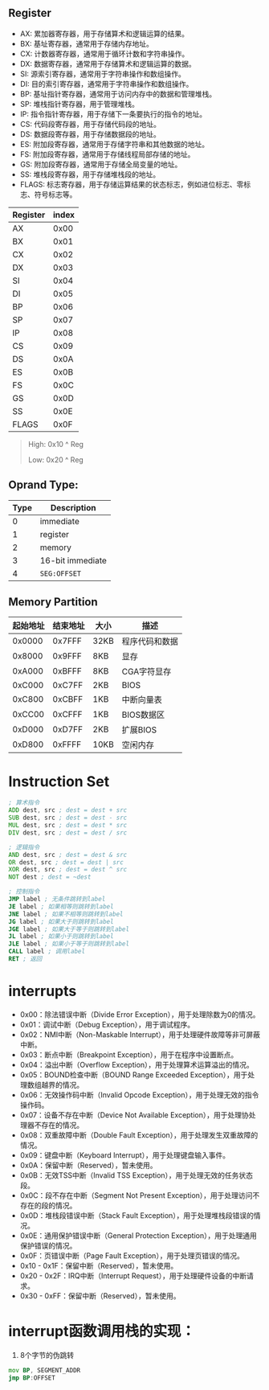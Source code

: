 ## Register

- AX: 累加器寄存器，用于存储算术和逻辑运算的结果。
- BX: 基址寄存器，通常用于存储内存地址。
- CX: 计数器寄存器，通常用于循环计数和字符串操作。
- DX: 数据寄存器，通常用于存储算术和逻辑运算的数据。
- SI: 源索引寄存器，通常用于字符串操作和数组操作。
- DI: 目的索引寄存器，通常用于字符串操作和数组操作。
- BP: 基址指针寄存器，通常用于访问内存中的数据和管理堆栈。
- SP: 堆栈指针寄存器，用于管理堆栈。
- IP: 指令指针寄存器，用于存储下一条要执行的指令的地址。
- CS: 代码段寄存器，用于存储代码段的地址。
- DS: 数据段寄存器，用于存储数据段的地址。
- ES: 附加段寄存器，通常用于存储字符串和其他数据的地址。
- FS: 附加段寄存器，通常用于存储线程局部存储的地址。
- GS: 附加段寄存器，通常用于存储全局变量的地址。
- SS: 堆栈段寄存器，用于存储堆栈段的地址。
- FLAGS: 标志寄存器，用于存储运算结果的状态标志，例如进位标志、零标志、符号标志等。

|Register|index|
|---|---|
|AX|0x00|
|BX|0x01|
|CX|0x02|
|DX|0x03|
|SI|0x04|
|DI|0x05|
|BP|0x06|
|SP|0x07|
|IP|0x08|
|CS|0x09|
|DS|0x0A|
|ES|0x0B|
|FS|0x0C|
|GS|0x0D|
|SS|0x0E|
|FLAGS|0x0F|

> High: 0x10 ^ Reg
>
> Low: 0x20 ^ Reg

## Oprand Type:
| Type | Description |
| --- | --- |
|0|immediate|
|1|register|
|2|memory|
|3|16-bit immediate|
|4|`SEG:OFFSET`|

## Memory Partition
|起始地址|结束地址|大小|描述|
|---|---|---|---|
|0x0000|0x7FFF|32KB|程序代码和数据|
|0x8000|0x9FFF|8KB|显存|
|0xA000|0xBFFF|8KB|CGA字符显存|
|0xC000|0xC7FF|2KB|BIOS|
|0xC800|0xCBFF|1KB|中断向量表|
|0xCC00|0xCFFF|1KB|BIOS数据区|
|0xD000|0xD7FF|2KB|扩展BIOS|
|0xD800|0xFFFF|10KB|空闲内存|


# Instruction Set
```asm
; 算术指令
ADD dest, src ; dest = dest + src
SUB dest, src ; dest = dest - src
MUL dest, src ; dest = dest * src
DIV dest, src ; dest = dest / src

; 逻辑指令
AND dest, src ; dest = dest & src
OR dest, src ; dest = dest | src
XOR dest, src ; dest = dest ^ src
NOT dest ; dest = ~dest

; 控制指令
JMP label ; 无条件跳转到label
JE label ; 如果相等则跳转到label
JNE label ; 如果不相等则跳转到label
JG label ; 如果大于则跳转到label
JGE label ; 如果大于等于则跳转到label
JL label ; 如果小于则跳转到label
JLE label ; 如果小于等于则跳转到label
CALL label ; 调用label
RET ; 返回
```

# interrupts
- 0x00：除法错误中断（Divide Error Exception），用于处理除数为0的情况。
- 0x01：调试中断（Debug Exception），用于调试程序。
- 0x02：NMI中断（Non-Maskable Interrupt），用于处理硬件故障等非可屏蔽中断。
- 0x03：断点中断（Breakpoint Exception），用于在程序中设置断点。
- 0x04：溢出中断（Overflow Exception），用于处理算术运算溢出的情况。
- 0x05：BOUND检查中断（BOUND Range Exceeded Exception），用于处理数组越界的情况。
- 0x06：无效操作码中断（Invalid Opcode Exception），用于处理无效的指令操作码。
- 0x07：设备不存在中断（Device Not Available Exception），用于处理协处理器不存在的情况。
- 0x08：双重故障中断（Double Fault Exception），用于处理发生双重故障的情况。
- 0x09：键盘中断（Keyboard Interrupt），用于处理键盘输入事件。
- 0x0A：保留中断（Reserved），暂未使用。
- 0x0B：无效TSS中断（Invalid TSS Exception），用于处理无效的任务状态段。
- 0x0C：段不存在中断（Segment Not Present Exception），用于处理访问不存在的段的情况。
- 0x0D：堆栈段错误中断（Stack Fault Exception），用于处理堆栈段错误的情况。
- 0x0E：通用保护错误中断（General Protection Exception），用于处理通用保护错误的情况。
- 0x0F：页错误中断（Page Fault Exception），用于处理页错误的情况。
- 0x10 - 0x1F：保留中断（Reserved），暂未使用。
- 0x20 - 0x2F：IRQ中断（Interrupt Request），用于处理硬件设备的中断请求。
- 0x30 - 0xFF：保留中断（Reserved），暂未使用。

# interrupt函数调用栈的实现：
1. 8个字节的伪跳转
```asm
mov BP, SEGMENT_ADDR
jmp BP:OFFSET
```

